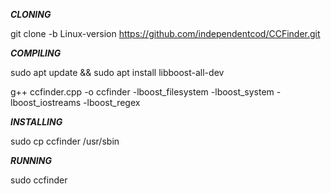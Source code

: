 ***CLONING***

git clone -b Linux-version https://github.com/independentcod/CCFinder.git


***COMPILING***

sudo apt update && sudo apt install libboost-all-dev

g++ ccfinder.cpp -o ccfinder -lboost_filesystem -lboost_system -lboost_iostreams -lboost_regex



***INSTALLING***

sudo cp ccfinder /usr/sbin



***RUNNING***

sudo ccfinder

